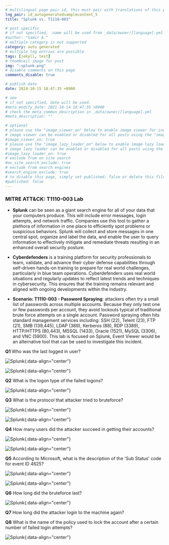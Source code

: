 ```yaml
---
# multilingual page pair id, this must pair with translations of this page. (This name must be unique)
lng_pair: id_autogeneratedsamplecontent_5
title: "Splunk vs. T1110-003"

# post specific
# if not specified, .name will be used from _data/owner/[language].yml
#author: "Samir A."
# multiple category is not supported
category: auto generated
# multiple tag entries are possible
tags: [jekyll, test]
# thumbnail image for post
img: ":splunk.png"
# disable comments on this page
comments_disable: true

# publish date
date: 2024-10-15 18:47:35 +0900

# seo
# if not specified, date will be used.
#meta_modify_date: 2021-10-14 18:47:35 +0900
# check the meta_common_description in _data/owner/[language].yml
#meta_description: ""

# optional
# please use the "image_viewer_on" below to enable image viewer for individual pages or posts (_posts/ or [language]/_posts folders).
# image viewer can be enabled or disabled for all posts using the "image_viewer_posts: true" setting in _data/conf/main.yml.
#image_viewer_on: true
# please use the "image_lazy_loader_on" below to enable image lazy loader for individual pages or posts (_posts/ or [language]/_posts folders).
# image lazy loader can be enabled or disabled for all posts using the "image_lazy_loader_posts: true" setting in _data/conf/main.yml.
#image_lazy_loader_on: true
# exclude from on site search
#on_site_search_exclude: true
# exclude from search engines
#search_engine_exclude: true
# to disable this page, simply set published: false or delete this file
#published: false
---
```

### MITRE ATT&CK: T1110-003 Lab  

- **Splunk** can be seen as a giant search engine for all of your data that your computers produce. This will include error messages, login attempts, and network traffic. Companies use this tool to gather a plethora of information in one place to efficiently spot problems or suspicious behaviors. Splunk will collect and store messages in one central spot, organize and label the data, and enable the user to query information to effectively mitigate and remediate threats resulting in an enhanced overall security posture. 

- **Cyberdefenders** is a training platform for security professionals to learn, validate, and advance their cyber defense capabilities through self-driven hands-on training to prepare for real world challenges, particularly in blue team operations. Cyberdefenders uses real world situations and regularly updates to reflect latest trends and techniques in cybersecurity. This ensures that the training remains relevant and aligned with ongoing developments within the industry. 

- **Scenario: T1110-003 - Password Spraying**: attackers often try a small list of passwords across multiple accounts. Because they only test one or few passwords per account, they avoid lockouts typical of traditional brute force attempts on a single account. Password spraying often hits standard management services including: SSH (22), Telent (23), FTP (21), SMB (139,445), LDAP (389), Kerberos (88), RDP (3389), HTTP/HTTPS (80,443), MSSQL (1433), Oracle (1521), MySQL (3306), and VNC (5900). This lab is focused on Splunk, Event Viewer would be an alternative tool that can be used to investigate this incident.  

**Q1** Who was the last logged in user?

![Splunk](:003_splunk2.png){:data-align="center"}

![Splunk](:003_splunk1.png){:data-align="center"}

**Q2** What is the logon type of the failed logons?

![Splunk](:003_splunk3.png){:data-align="center"}

**Q3** What is the protocol that attacker tried to bruteforce?

![Splunk](:003_splunk5.png){:data-align="center"}

![Splunk](:003_splunk12.png){:data-align="center"}

**Q4** How many users did the attacker succeed in getting their accounts?

![Splunk](:003_splunk6.png){:data-align="center"}

![Splunk](:003_splunk8.png){:data-align="center"}

**Q5** According to Microsoft, what is the description of the 'Sub Status' code for event ID 4625?

![Splunk](:003_splunk7.png){:data-align="center"}

![Splunk](:003_splunk10.png){:data-align="center"}

**Q6** How long did the bruteforce last?

![Splunk](:003_splunk11.png){:data-align="center"}

**Q7** How long did the attacker login to the machine again? 

**Q8** What is the name of the policy used to lock the account after a certain number of failed login attempts? 

![Splunk](:003_splunk13.png){:data-align="center"}


